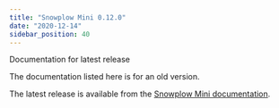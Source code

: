 ```yaml
---
title: "Snowplow Mini 0.12.0"
date: "2020-12-14"
sidebar_position: 40
---
```


Documentation for latest release

The documentation listed here is for an old version.

The latest release is available from the [Snowplow Mini documentation](/docs/pipeline-components-and-applications/snowplow-mini/).
